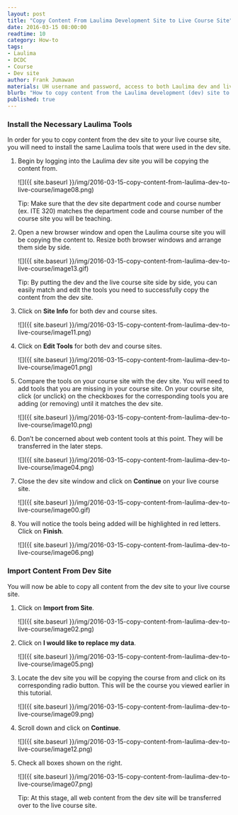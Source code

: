 ```yaml
---
layout: post
title: "Copy Content From Laulima Development Site to Live Course Site"
date: 2016-03-15 08:00:00
readtime: 10
category: How-to
tags:
- Laulima
- DCDC
- Course
- Dev site
author: Frank Jumawan
materials: UH username and password, access to both Laulima dev and live course sites
blurb: "How to copy content from the Laulima development (dev) site to your current live course site."
published: true
---
```


### Install the Necessary Laulima Tools
In order for you to copy content from the dev site to your live course site, you will need to install the same Laulima tools that were used in the dev site.

1. Begin by logging into the Laulima dev site you will be copying the content from.

    ![]({{ site.baseurl }}/img/2016-03-15-copy-content-from-laulima-dev-to-live-course/image08.png)

    Tip:  Make sure that the dev site department code and course number (ex. ITE 320) matches the department code and course number of the course site you will be teaching.


2. Open a new browser window and open the Laulima course site you will be copying the content to. Resize both browser windows and arrange them side by side.

    ![]({{ site.baseurl }}/img/2016-03-15-copy-content-from-laulima-dev-to-live-course/image13.gif)

    Tip: By putting the dev and the live course site side by side, you can easily match and edit the tools you need to successfully copy the content from the dev site.

3. Click on **Site Info** for both dev and course sites.

    ![]({{ site.baseurl }}/img/2016-03-15-copy-content-from-laulima-dev-to-live-course/image11.png)

4. Click on **Edit Tools** for both dev and course sites.

    ![]({{ site.baseurl }}/img/2016-03-15-copy-content-from-laulima-dev-to-live-course/image01.png)

5. Compare the tools on your course site with the dev site. You will need to add tools that you are missing in your course site. On your course site, click (or unclick) on the checkboxes for the corresponding tools you are adding (or removing) until it matches the dev site.

    ![]({{ site.baseurl }}/img/2016-03-15-copy-content-from-laulima-dev-to-live-course/image10.png)

6. Don’t be concerned about web content tools at this point. They will be transferred in the later steps.

    ![]({{ site.baseurl }}/img/2016-03-15-copy-content-from-laulima-dev-to-live-course/image04.png)

7. Close the dev site window and click on **Continue** on your live course site.

    ![]({{ site.baseurl }}/img/2016-03-15-copy-content-from-laulima-dev-to-live-course/image00.gif)

8. You will notice the tools being added will be highlighted in red letters. Click on **Finish**.

    ![]({{ site.baseurl }}/img/2016-03-15-copy-content-from-laulima-dev-to-live-course/image06.png)

### Import Content From Dev Site
You will now be able to copy all content from the dev site to your live course site.

1. Click on **Import from Site**.

    ![]({{ site.baseurl }}/img/2016-03-15-copy-content-from-laulima-dev-to-live-course/image02.png)

2. Click on **I would like to replace my data**.

    ![]({{ site.baseurl }}/img/2016-03-15-copy-content-from-laulima-dev-to-live-course/image05.png)

3. Locate the dev site you will be copying the course from and click on its corresponding radio button. This will be the course you viewed earlier in this tutorial.

    ![]({{ site.baseurl }}/img/2016-03-15-copy-content-from-laulima-dev-to-live-course/image09.png)

4. Scroll down and click on **Continue**.

    ![]({{ site.baseurl }}/img/2016-03-15-copy-content-from-laulima-dev-to-live-course/image12.png)

5. Check all boxes shown on the right.

    ![]({{ site.baseurl }}/img/2016-03-15-copy-content-from-laulima-dev-to-live-course/image07.png)

    Tip: At this stage, all web content from the dev site will be transferred over to the live course site.
